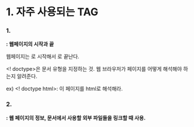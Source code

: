 # 1. 자주 사용되는 TAG



### 1. <html>

**: 웹페이지의 시작과 끝**

웹페이지는 <html>로 시작해서 </html>로 끝난다.

<! doctype>은 문서 유형을 지정하는 것. 웹 브라우저가 페이지를 어떻게 해석해야 하는지 알려준다.

ex) <! doctype html>: 이 페이지를 html로 해석해라.

### 2. <head>

**: 웹 페이지의 정보, 문서에서 사용할 외부 파일들을 링크할 때 사용.**

